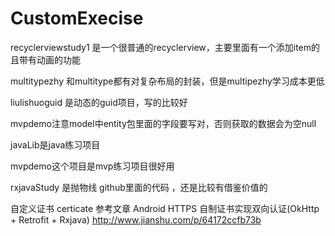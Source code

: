 # CustomExecise

recyclerviewstudy1 是一个很普通的recyclerview，主要里面有一个添加item的且带有动画的功能

multitypezhy 和multitype都有对复杂布局的封装，但是multipezhy学习成本更低

liulishuoguid 是动态的guid项目，写的比较好 

mvpdemo注意model中entity包里面的字段要写对，否则获取的数据会为空null

javaLib是java练习项目 

mvpdemo这个项目是mvp练习项目很好用 

rxjavaStudy 是抛物线 github里面的代码 ，还是比较有借鉴价值的 

自定义证书 certicate 参考文章 Android HTTPS 自制证书实现双向认证(OkHttp + Retrofit + Rxjava)
http://www.jianshu.com/p/64172ccfb73b






